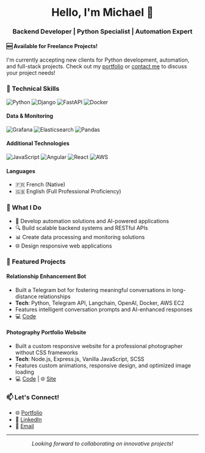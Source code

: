 <div align="center">
  <h1>Hello, I'm Michael 👋</h1>
  <h3>Backend Developer | Python Specialist | Automation Expert</h3>
</div>

#### 🆕 Available for Freelance Projects!
I'm currently accepting new clients for Python development, automation, and
full-stack projects. Check out my <a href="https://lohiermichael.github.io/" 
target="_blank">portfolio</a> or [contact me](#-lets-connect) to discuss your project needs!

### 🔧 Technical Skills
![Python](https://img.shields.io/badge/Python-3.6+-blue?style=flat&logo=python&logoColor=white)
![Django](https://img.shields.io/badge/Django-092E20?style=flat&logo=django&logoColor=white)
![FastAPI](https://img.shields.io/badge/FastAPI-009688?style=flat&logo=fastapi&logoColor=white)
![Docker](https://img.shields.io/badge/Docker-2496ED?style=flat&logo=docker&logoColor=white)

#### Data & Monitoring
![Grafana](https://img.shields.io/badge/Grafana-F46800?style=flat&logo=grafana&logoColor=white)
![Elasticsearch](https://img.shields.io/badge/Elasticsearch-005571?style=flat&logo=elasticsearch&logoColor=white)
![Pandas](https://img.shields.io/badge/Pandas-150458?style=flat&logo=pandas&logoColor=white)

#### Additional Technologies
![JavaScript](https://img.shields.io/badge/JavaScript-ES6-yellow?style=flat&logo=javascript&logoColor=white)
![Angular](https://img.shields.io/badge/Angular-DD0031?style=flat&logo=angular&logoColor=white)
![React](https://img.shields.io/badge/React-61DAFB?style=flat&logo=react&logoColor=black)
![AWS](https://img.shields.io/badge/AWS-232F3E?style=flat&logo=amazon-aws&logoColor=white)

#### Languages
- 🇫🇷 French (Native)
- 🇬🇧 English (Full Professional Proficiency)

### 🚀 What I Do
- 🤖 Develop automation solutions and AI-powered applications
- 🔍 Build scalable backend systems and RESTful APIs
- 📊 Create data processing and monitoring solutions
- 🌐 Design responsive web applications

### 💼 Featured Projects

#### Relationship Enhancement Bot
- Built a Telegram bot for fostering meaningful conversations in long-distance
  relationships
- **Tech**: Python, Telegram API, Langchain, OpenAI, Docker, AWS EC2
- Features intelligent conversation prompts and AI-enhanced responses
- 💻 <a href="https://github.com/lohiermichael/telegram-relationship-bot" target="_blank">Code</a>

#### Photography Portfolio Website
- Built a custom responsive website for a professional photographer without CSS
  frameworks
- **Tech**: Node.js, Express.js, Vanilla JavaScript, SCSS
- Features custom animations, responsive design, and optimized image loading
- 💻 <a href="https://github.com/lohiermichael/laurent-x-dubois" target="_blank">Code</a> |
  🌐 <a href="https://portfolio.laurentxdubois.com" target="_blank">Site</a>

### 📫 Let's Connect!
- 🌐 <a href="https://lohiermichael.github.io/" target="_blank">Portfolio</a>
- 💼 <a href="https://www.linkedin.com/in/lohiermichael/" target="_blank">LinkedIn</a>
- 📧 <a href="mailto:lohiermichael@gmail.com">Email</a>

---

<div align="center">
  <i>Looking forward to collaborating on innovative projects!</i>
</div>
